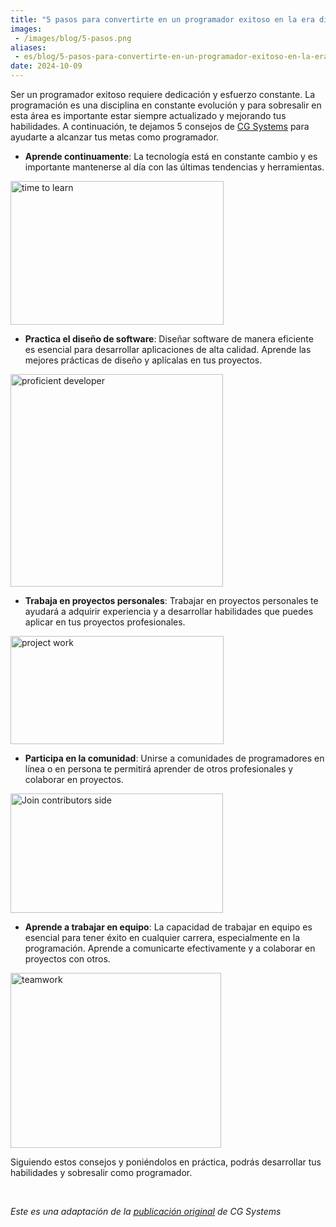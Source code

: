 ```yaml
---
title: "5 pasos para convertirte en un programador exitoso en la era digital"
images:
 - /images/blog/5-pasos.png
aliases:
 - es/blog/5-pasos-para-convertirte-en-un-programador-exitoso-en-la-era-digital
date: 2024-10-09
---
```


<p>Ser un programador exitoso requiere dedicación y esfuerzo constante. La programación es una disciplina en constante evolución y para sobresalir en esta área es importante estar siempre actualizado y mejorando tus habilidades. A continuación, te dejamos 5 consejos de <a href="/companies/cg-systems">CG Systems</a> para ayudarte a alcanzar tus metas como programador.</p>

<ul>
	<li><strong>Aprende continuamente</strong>: La tecnología está en constante cambio y es importante mantenerse al día con las últimas tendencias y herramientas.</li>
</ul>

<p><img alt="time to learn" data-entity-type="file" data-entity-uuid="0e1aee3e-ad3f-4663-ae21-df3d9553c461" height="230" src="/images/blog/adventure-time-jake_0.gif" width="341" /></p>

<ul>
	<li><strong>Practica el diseño de software</strong>: Diseñar software de manera eficiente es esencial para desarrollar aplicaciones de alta calidad. Aprende las mejores prácticas de diseño y aplícalas en tus proyectos.</li>
</ul>

<p><img alt="proficient developer" data-entity-type="file" data-entity-uuid="1b0c7270-5e3f-42bb-aa89-977fd1498ca2" height="340" src="/images/blog/proficient-developer.gif" width="340" /></p>

<ul>
	<li><strong>Trabaja en proyectos personales</strong>: Trabajar en proyectos personales te ayudará a adquirir experiencia y a desarrollar habilidades que puedes aplicar en tus proyectos profesionales.</li>
</ul>

<p><img alt="project work" data-entity-type="file" data-entity-uuid="4db34fdd-7d4d-4606-af50-d9eea8a7d27f" height="173" src="/images/blog/project-work.gif" width="341" /></p>

<ul>
	<li><strong>Participa en la comunidad</strong>: Unirse a comunidades de programadores en línea o en persona te permitirá aprender de otros profesionales y colaborar en proyectos.</li>
</ul>

<p><img alt="Join contributors side" data-entity-type="file" data-entity-uuid="5b890ee6-6512-4ffc-954b-ceb11a002fd4" height="191" src="/images/blog/kermit-kermit-the-frog.gif" width="340" /></p>

<ul>
	<li><strong>Aprende a trabajar en equipo</strong>: La capacidad de trabajar en equipo es esencial para tener éxito en cualquier carrera, especialmente en la programación. Aprende a comunicarte efectivamente y a colaborar en proyectos con otros.</li>
</ul>

<p><img alt="teamwork" data-entity-type="file" data-entity-uuid="3ebe6438-9226-4f6c-a0e2-43286c23899f" height="280" src="/images/blog/teamwork.gif" width="337" /></p>

<p>Siguiendo estos consejos y poniéndolos en práctica, podrás desarrollar tus habilidades y sobresalir como programador.</p>

<p>&nbsp;</p>

<p><em>Este es una adaptación de la <a href="https://cg-sys.com/home/5-pasos-para-convertirte-en-un-programador-exitoso-en-la-era-digital/">publicación original</a> de CG Systems</em></p>
